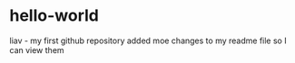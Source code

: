 # hello-world
liav - my first github repository 
added moe changes to my readme file so I can view them 
